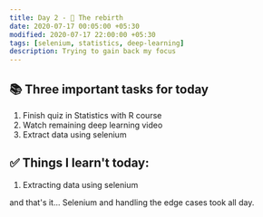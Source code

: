 ```yaml
---
title: Day 2 - 🌿 The rebirth
date: 2020-07-17 00:05:00 +05:30
modified: 2020-07-17 22:00:00 +05:30
tags: [selenium, statistics, deep-learning]
description: Trying to gain back my focus
---
```


## 📚 Three important tasks for today

1. Finish quiz in Statistics with R course
2. Watch remaining deep learning video
3. Extract data using selenium

## ✅ Things I learn't today:

1. Extracting data using selenium

and that's it... Selenium and handling the edge cases took all day.